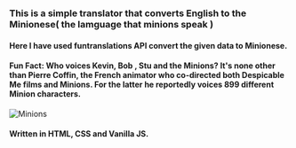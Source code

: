 ### This is a simple translator that converts English to the Minionese( the lamguage that minions speak )
#### Here I have used funtranslations API convert the given data to Minionese.

#### Fun Fact: Who voices Kevin, Bob , Stu and the Minions? It's none other than Pierre Coffin, the French animator who co-directed both Despicable Me films and Minions. For the latter he reportedly voices 899 different Minion characters.

![Minions](https://cdn0.iconfinder.com/data/icons/famous-character-vol-1-colored/48/JD-06-512.png)

#### Written in HTML, CSS and Vanilla JS.
